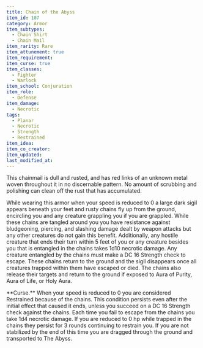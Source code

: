 ```yaml
---
title: Chain of the Abyss
item_id: 107
category: Armor
item_subtypes:
  - Chain Shirt
  - Chain Mail
item_rarity: Rare
item_attunement: true
item_requirement:
item_curse: true
item_classes:
  - Fighter
  - Warlock
item_school: Conjuration
item_role:
  - Defense
item_damage:
  - Necrotic
tags:
  - Planar
  - Necrotic
  - Strength
  - Restrained
item_idea:
item_co_creator:
item_updated:
last_modified_at:
---
```


This chainmail is dull and rusted, and has red links of an unknown metal woven throughout it in no discernable pattern. No amount of scrubbing and polishing can clean off the rust that has accumulated.

While wearing this armor when your speed is reduced to 0 a large dark sigil appears beneath your feet and rusty chains fly up from the ground, encircling you and any creature grappling you if you are grappled. While these chains are tangled around you you have resistance against bludgeoning, piercing, and slashing damage dealt by weapon attacks but any other creatures do not gain this benefit. Additionally, any hostile creature that ends their turn within 5 feet of you or any creature besides you that is entangled in the chains takes 1d10 necrotic damage.
Any creature entangled by the chains must make a DC 16 Strength check to escape. These chains return to the ground and the sigil disappears once all creatures trapped within them have escaped or died. The chains also release their targets and return to the ground if exposed to <magic-spell>Aura of Purity</magic-spell>, <magic-spell>Aura of Life</magic-spell>, or <magic-spell>Holy Aura</magic-spell>.

<section id="curse">
**Curse.** When your speed is reduced to 0 you are considered Restrained because of the chains. This condition persists even after the initial effect that caused it ends, unless you succeed on a DC 16 Strength check against the chains. Each time you fail to escape from the chains you take 1d4 necrotic damage. If you are reduced to 0 hp while trapped in the chains they persist for 3 rounds continuing to restrain you. If you are not stabilized by the end of this time you are dragged through the ground and transported to The Abyss.
</section>

